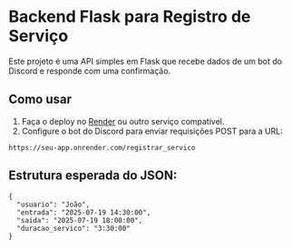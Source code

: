 # Backend Flask para Registro de Serviço

Este projeto é uma API simples em Flask que recebe dados de um bot do Discord e responde com uma confirmação.

## Como usar

1. Faça o deploy no [Render](https://render.com) ou outro serviço compatível.
2. Configure o bot do Discord para enviar requisições POST para a URL:

```
https://seu-app.onrender.com/registrar_servico
```

## Estrutura esperada do JSON:

```
{
  "usuario": "João",
  "entrada": "2025-07-19 14:30:00",
  "saida": "2025-07-19 18:00:00",
  "duracao_servico": "3:30:00"
}
```